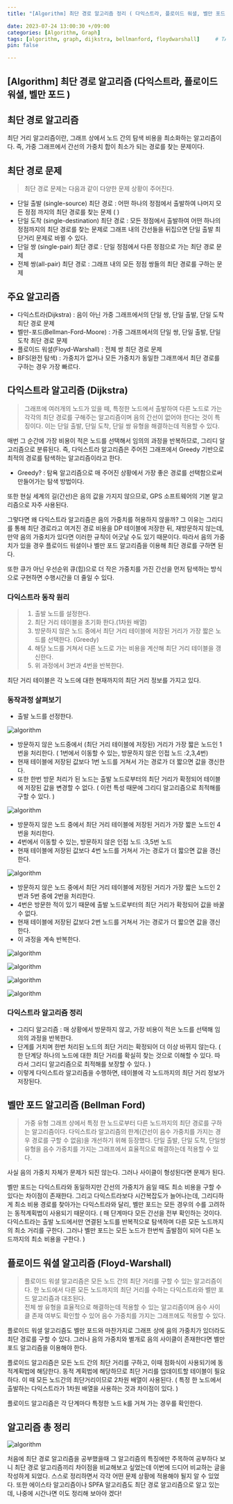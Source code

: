 ```yaml
---
title: "[Algorithm] 최단 경로 알고리즘 정리 ( 다익스트라, 플로이드 워셜, 벨만 포드 ) "

date: 2023-07-24 13:00:30 +/09:00
categories: [Algorithm, Graph]
tags: [algorithm, graph, dijkstra, bellmanford, floydwarshall]     # TAG names should always be lowercase
pin: false

---
```


## [Algorithm] 최단 경로 알고리즘 (다익스트라, 플로이드 워셜, 벨만 포드 )

## 최단 경로 알고리즘

최단 거리 알고리즘이란, 그래프 상에서 노드 간의 탐색 비용을 최소화하는 알고리즘이다. 즉, 가중 그래프에서 간선의 가중치 합이 최소가 되는 경로를 찾는 문제이다.

## 최단 경로 문제
> 최단 경로 문제는 다음과 같이 다양한 문제 상황이 주어진다.
* 단일 출발 (single-source) 최단 경로 : 어떤 하나의 정점에서 출발하여 나머지 모든 정점 까지의 최단 경로를 찾는 문제 ( )
* 단일 도착 (single-destination) 최단 경로 : 모든 정점에서 출발하여 어떤 하나의 정점까지의 최단 경로를 찾는 문제로 그래프 내의 간선들을 뒤집으면 단일 출발 최단거리 문제로 바뀔 수 있다.
* 단일 쌍 (single-pair) 최단 경로 : 단일 정점에서 다른 정점으로 가는 최단 경로 문제  
* 전체 쌍(all-pair) 최단 경로 : 그래프 내의 모든 정점 쌍들의 최단 경로를 구하는 문제

## 주요 알고리즘
* 다익스트라(Dijkstra) : 음이 아닌 가중 그래프에서의 단일 쌍, 단일 출발, 단일 도착 최단 경로 문제
* 벨만-포드(Bellman-Ford-Moore) : 가중 그래프에서의 단일 쌍, 단일 출발, 단일 도착 최단 경로 문제  
* 플로이드 워셜(Floyd-Warshall) : 전체 쌍 최단 경로 문제
* BFS(완전 탐색) : 가중치가 없거나 모든 가중치가 동일한 그래프에서 최단 경로를 구하는 경우 가장 빠르다.

## 다익스트라 알고리즘 (Dijkstra) 

> 그래프에 여러개의 노드가 있을 떼, 특정한 노드에서 출발하여 다른 노드로 가는 각각의 최단 경로를 구해주는 알고리즘이며 음의 간선이 없어야 한다는 것이 특징이다.
이는 단일 출발, 단일 도착, 단일 쌍 유형을 해결하는데 적용할 수 있다.

매번 그 순간에 가장 비용이 적은 노드를 선택해서 임의의 과정을 반복하므로, 그리디 알고리즘으로 분류된다. 즉, 다익스트라 알고리즘은 주어진 그래프에서 Greedy 기반으로 최적의 경로를 탐색하는 알고리즘이라고 한다. 

* Greedy? : 탐욕 알고리즘으로 매 주어진 상황에서 가장 좋은 경로를 선택함으로써 만들어가는 탐색 방법이다.  

또한 현실 세계의 길(간선)은 음의 값을 가지지 않으므로, GPS 소프트웨어의 기본 알고리즘으로 자주 사용된다.

그렇다면 왜 다익스트라 알고리즘은 음의 가중치를 허용하지 않을까? 그 이유는 그리디를 통해 최단 경로라고 여겨진 경로 비용을 DP 테이블에 저장한 뒤, 재방문하지 않는데, 만약 음의 가중치가 있다면 이러한 규칙이 어긋날 수도 있기 때문이다. 따라서 음의 가중치가 있을 경우 플로이드 워셜이나 벨만 포드 알고리즘을 이용해 최단 경로를 구하면 된다.  

또한 큐가 아닌 우선순위 큐(힙)으로 더 작은 가중치를 가진 간선을 먼저 탐색하는 방식으로 구현하면 수행시간을 더 줄일 수 있다.


### 다익스트라 동작 원리  
>1. 출발 노드를 설정한다.
>2. 최단 거리 테이블을 초기화 한다.(1차원 배열)
>3. 방문하지 않은 노드 중에서 최단 거리 테이블에 저장된 거리가 가장 짧은 노드를 선택한다. (Greedy)
>4. 해당 노드를 거쳐서 다른 노드로 가는 비용을 계산해 최단 거리 테이블을 갱신한다.
>5. 위 과정에서 3번과 4번을 반복한다.

최단 거리 테이블은 각 노드에 대한 현재까지의 최단 거리 정보를 가지고 있다.

### 동작과정 살펴보기 
* 출발 노드를 선정한다.


![algorithm](/assets/img/최단경로비교/다익스트라1.jpg)
* 방문하지 않은 노드중에서 (최단 거리 테이블에 저장된) 거리가 가장 짧은 노드인 1번을 처리한다. ( 1번에서 이동할 수 있는, 방문하지 않은 인접 노드 :2,3,4번)
* 현재 테이블에 저장된 값보다 1번 노드를 거쳐서 가는 경로가 더 짧으면 값을 갱신한다.
* 또한 한번 방문 처리가 된 노드는 출발 노드로부터의 최단 거리가 확정되어 테이블에 저장된 값을 변경할 수 없다. ( 이런 특성 때문에 그리디 알고리즘으로 최적해를 구할 수 있다. )


![algorithm](/assets/img/최단경로비교/다익스트라2.jpg)

* 방문하지 않은 노드 중에서 최단 거리 테이블에 저장된 거리가 가장 짧은 노드인 4번을 처리한다. 
* 4번에서 이동할 수 있는, 방문하지 않은 인접 노드 :3,5번 노드
* 현재 테이블에 저장된 값보다 4번 노드를 거쳐서 가는 경로가 더 짧으면 값을 갱신한다. 

![algorithm](/assets/img/최단경로비교/다익스트라3.jpg)

* 방문하지 않은 노드 중에서 최단 거리 테이블에 저장된 거리가 가장 짧은 노드인 2번과 5번 중에 2번을 처리한다.
* 4번은 방문한 적이 있기 때문에 출발 노드로부터의 최단 거리가 확정되어 값을 바꿀 수 없다.
* 현재 테이블에 저장된 값보다 2번 노드를 거쳐서 가는 경로가 더 짧으면 값을 갱신한다. 
* 이 과정을 계속 반복한다.

![algorithm](/assets/img/최단경로비교/다익스트라4.jpg)

![algorithm](/assets/img/최단경로비교/다익스트라5.jpg)

![algorithm](/assets/img/최단경로비교/다익스트라6.jpg)

![algorithm](/assets/img/최단경로비교/다익스트라7.jpg)

### 다익스트라 알고리즘 정리
* 그리디 알고리즘 : 매 상황에서 방문하지 않고, 가장 비용이 적은 노드를 선택해 임의의 과정을 반복한다.
* 단계를 거치며 한번 처리된 노드의 최단 거리는 확정되어 더 이상 바뀌지 않는다. ( 한 단계당 하나의 노드에 대한 최단 거리를 확실히 찾는 것으로 이해할 수 있다. 따라서 그리디 알고리즘으로 최적해를 보장할 수 있다. )
* 이렇게 다익스트라 알고리즘을 수행하면, 테이블에 각 노드까지의 최단 거리 정보가 저장된다. 



## 벨만 포드 알고리즘 (Bellman Ford)

> 가중 유형 그래프 상에서 특정 한 노드로부터 다른 노드까지의 최단 경로를 구하는 알고리즘이다. 다익스트라 알고리즘의 한계(간선이 음수 가중치를 가지는 경우 경로를 구할 수 없음)을 개선하기 위해 등장했다. 
단일 출발, 단일 도착, 단일쌍 유형을 음수 가중치를 가지는 그래프에서 효율적으로 해결하는데 적용할 수 있다.

사실 음의 가중치 자체가 문제가 되진 않는다. 그러나 사이클이 형성된다면 문제가 된다.  

벨만 포드는 다익스트라와 동일하지만 간선의 가중치가 음일 때도 최소 비용을 구할 수 있다는 차이점이 존재한다. 그리고 다익스트라보다 시간복잡도가 늘어나는데, 그리디하게 최소 비용 경로를 찾아가는 다익스트라와 달리, 벨만 포드는 모든 경우의 수를 고려하는 동적계획법이 사용되기 때문이다. ( 매 단계마다 모든 간선을 전부 확인하는 것이다. 다익스트라는 출발 노드에서만 연결된 노드를 반복적으로 탐색하며 다른 모든 노드까지의 최소 거리를 구한다. 그러나 벨만 포드는 모든 노드가 한번씩 출발점이 되어 다른 노드까지의 최소 비용을 구한다. )

## 플로이드 워셜 알고리즘 (Floyd-Warshall)
> 플로이드 워셜 알고리즘은 모든 노드 간의 최단 거리를 구할 수 있는 알고리즘이다. 한 노드에서 다른 모든 노드까지의 최단 거리를 수하는 다익스트라와 벨만 포드 알고리즘과 대조된다.  
전체 쌍 유형을 효율적으로 해결하는데 적용할 수 있는 알고리즘이며 음수 사이클 존재 여부도 확인할 수 있어 음수 가중치를 가지는 그래프에도 적용할 수 있다.

 플로이드 워셜 알고리즘도 벨만 포드와 마찬가지로 그래프 상에 음의 가중치가 있더라도 최단 경로를 구할 수 있다. 그러나 음의 가중치와 별개로 음의 사이클이 존재한다면 벨만 포드 알고리즘을 이용해야 한다. 
 
 플로이드 알고리즘은  모든 노드 간의 최단 거리를 구하고, 이때 점화식이 사용되기에 동적계획법에 해당한다. 동적 계획법에 해당하므로 최단 거리를 업데이트할 테이블이 필요하다. 이 때 모든 노드간의 최단거리이므로 2차원 배열이 사용된다. ( 특정 한 노드에서 출발하는 다익스트라가 1차원 배열을 사용하는 것과 차이점이 있다. )
 
 플로이드 알고리즘은 각 단계마다 특정한 노드 k를 거쳐 가는 경우를 확인한다. 


## 알고리즘 총 정리

 ![algorithm](/assets/img/최단경로비교/비교.png)

 처음에 최단 경로 알고리즘을 공부했을때 그 알고리즘의 특징에만 주목하여 공부하다 보니 최단 경로 알고리즘끼리 차이점을 비교해보고 싶었는데 이번에 드디어 비교하는 글을 작성하게 되었다. 스스로 정리하면서 각각 어떤 문제 상황에 적용해야 될지 알 수 있었다. 또한 에이스타 알고리즘이나 SPFA 알고리즘도 최단 경로 알고리즘으로 알고 있는데, 나중에 시간나면 이도 정리해 보아야 겠다!
